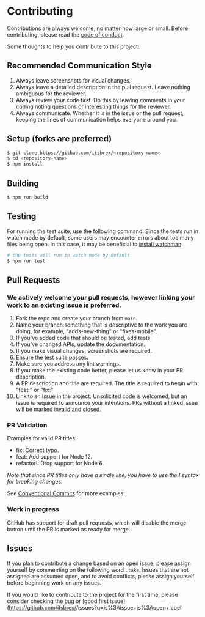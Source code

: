 # Contributing

Contributions are always welcome, no matter how large or small. Before contributing, please read the [code of conduct](CODE_OF_CONDUCT.md).

Some thoughts to help you contribute to this project:

## Recommended Communication Style

1. Always leave screenshots for visual changes.
2. Always leave a detailed description in the pull request. Leave nothing ambiguous for the reviewer.
3. Always review your code first. Do this by leaving comments in your coding noting questions or interesting things for the reviewer.
4. Always communicate. Whether it is in the issue or the pull request, keeping the lines of communication helps everyone around you.

## Setup (forks are preferred)

```sh
$ git clone https://github.com/itsbrex/<repository-name>
$ cd <repository-name>
$ npm install
```

## Building

```sh
$ npm run build
```

## Testing

For running the test suite, use the following command. Since the tests run in watch mode by default, some users may encounter errors about too many files being open. In this case, it may be beneficial to [install watchman](https://facebook.github.io/watchman/docs/install.html).

```sh
# the tests will run in watch mode by default
$ npm run test
```

## Pull Requests

### We actively welcome your pull requests, however linking your work to an existing issue is preferred.

1. Fork the repo and create your branch from `main`.
2. Name your branch something that is descriptive to the work you are doing, for example, "adds-new-thing" or "fixes-mobile".
3. If you've added code that should be tested, add tests.
4. If you've changed APIs, update the documentation.
5. If you make visual changes, screenshots are required.
6. Ensure the test suite passes.
7. Make sure you address any lint warnings.
8. If you make the existing code better, please let us know in your PR description.
9. A PR description and title are required. The title is required to begin with: "feat:" or "fix:"
10. Link to an issue in the project. Unsolicited code is welcomed, but an issue is required to announce your intentions. PRs without a linked issue will be marked invalid and closed.

### PR Validation

Examples for valid PR titles:

- fix: Correct typo.
- feat: Add support for Node 12.
- refactor!: Drop support for Node 6.

_Note that since PR titles only have a single line, you have to use the ! syntax for breaking changes._

See [Conventional Commits](https://www.conventionalcommits.org/en/v1.0.0/) for more examples.

### Work in progress

GitHub has support for draft pull requests, which will disable the merge button until the PR is marked as ready for merge.

## Issues

If you plan to contribute a change based on an open issue, please assign yourself by commenting on the following word `.take`. Issues that are not assigned are assumed open, and to avoid conflicts, please assign yourself before beginning work on any issues.

If you would like to contribute to the project for the first time, please consider checking the [bug](https://github.com/itsbrex/<repository-name>/issues?q=is%3Aissue+is%3Aopen+label%3A%22%F0%9F%90%9B+bug%22) or [good first issue](https://github.com/itsbrex/<repository-name>/issues?q=is%3Aissue+is%3Aopen+label
